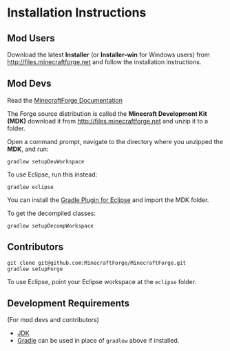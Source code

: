 # Installation Instructions

## Mod Users

Download the latest **Installer** (or **Installer-win** for Windows users) from http://files.minecraftforge.net and follow the installation instructions.

## Mod Devs

Read the [MinecraftForge Documentation](http://http://mcforge.readthedocs.io/)

The Forge source distribution is called the **Minecraft Development Kit (MDK)** download it from http://files.minecraftforge.net and unzip it to a folder.

Open a command prompt, navigate to the directory where you unzipped the **MDK**, and run:

    gradlew setupDevWorkspace

To use Eclipse, run this instead:

    gradlew eclipse 
    
You can install the [Gradle Plugin for Eclipse](https://marketplace.eclipse.org/content/gradle-sts-integration-eclipse) and import the MDK folder.

To get the decompiled classes:

    gradlew setupDecompWorkspace

##  Contributors

    git clone git@github.com:MinecraftForge/MinecraftForge.git
    gradlew setupForge

To use Eclipse, point your Eclipse workspace at the `eclipse` folder.

## Development Requirements 
(For mod devs and contributors)

  - [JDK](http://www.oracle.com/technetwork/java/javase/downloads/index.html)
  - [Gradle](https://docs.gradle.org/current/userguide/installation.html) can be used in place of `gradlew` above if installed.
